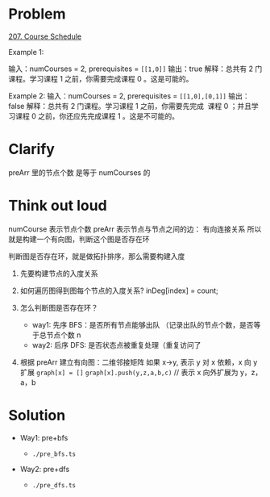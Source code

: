 # Problem

[207. Course Schedule](https://leetcode.com/problems/course-schedule/)

Example 1:

输入：numCourses = 2, prerequisites = `[[1,0]]`
输出：true
解释：总共有 2 门课程。学习课程 1 之前，你需要完成课程 0 。这是可能的。

Example 2:
输入：numCourses = 2, prerequisites = `[[1,0],[0,1]]`
输出：false
解释：总共有 2 门课程。学习课程 1 之前，你需要先完成 ​ 课程 0 ；并且学习课程 0 之前，你还应先完成课程 1 。这是不可能的。

# Clarify

preArr 里的节点个数 是等于 numCourses 的

# Think out loud

numCourse 表示节点个数
preArr 表示节点与节点之间的边： 有向连接关系
所以就是构建一个有向图，判断这个图是否存在环

判断图是否存在环，就是做拓扑排序，那么需要构建入度

1. 先要构建节点的入度关系

2. 如何遍历图得到图每个节点的入度关系?
   inDeg[index] = count;

3. 怎么判断图是否存在环？

   - way1: 先序 BFS：是否所有节点能够出队 （记录出队的节点个数，是否等于总节点个数 n
   - way2: 后序 DFS: 是否状态点被重复处理（重复访问了

4. 根据 preArr 建立有向图：二维邻接矩阵
   如果 x->y, 表示 y 对 x 依赖，x 向 y 扩展
   `graph[x] = []`
   `graph[x].push(y,z,a,b,c)` // 表示 x 向外扩展为 y，z，a，b

# Solution

- Way1: pre+bfs

  - `./pre_bfs.ts`

- Way2: pre+dfs
  - `./pre_dfs.ts`
